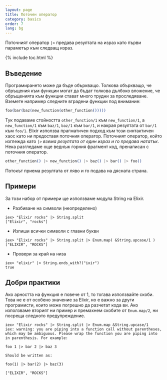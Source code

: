 ```yaml
---
layout: page
title: Поточен оператор
category: basics
order: 7
lang: bg
---
```


Поточният оператор `|>` предава резултата на израз като първи параметър към следващ израз.

{% include toc.html %}

## Въведение

Програмирането може да бъде объркващо. Толкова объркващо, че обръщения към функции могат да бъдат толкова дълбоко вложение, че обръщенията към функции стават много трудни за проследяване. Вземете например следните вградени функции под внимание:

```elixir
foo(bar(baz(new_function(other_function()))))
```

Тук подаваме стойността `other_function/1` към `new_function/1`, а `new_function/1` към `baz/1`, `baz/1` към `bar/1`, и накрая резултата от `bar/1` към `foo/1`. Elixir използва прагматичен подход към този синтактичен хаос като ни предоставя поточния оператор. Поточният оператор, който изглежда като `|>` *взема резултата от един израз и го предава нататък*. Нека разгледаме още веднъж горния фрагмент код, пренаписан с поточния оператор.

```elixir
other_function() |> new_function() |> baz() |> bar() |> foo()
```

Потокът приема резултата от ляво и го подава на дясната страна.

## Примери

За този набор от примери ще използваме модула String на Elixir.

- Разбиване на символи (неопределено)

```shell
iex> "Elixir rocks" |> String.split
["Elixir", "rocks"]
```

- Изпиши всички символи с главни букви

```shell
iex> "Elixir rocks" |> String.split |> Enum.map( &String.upcase/1 )
["ELIXIR", "ROCKS"]
```

- Провери за край на низа

```shell
iex> "elixir" |> String.ends_with?("ixir")
true
```

## Добри практики

Ако арността на функция е повече от 1, то тогава използвайте скоби. Това не е от особено значение за Elixir, но е важно за други програмисти, които може погрешно да разчетат кода ви. Ако използваме вторият ни пример и премахнем скобите от `Enum.map/2`, ни посреща следното предупреждение.

```shell
iex> "Elixir rocks" |> String.split |> Enum.map &String.upcase/1
iex: warning: you are piping into a function call without parentheses, which may be ambiguous. Please wrap the function you are piping into in parenthesis. For example:

foo 1 |> bar 2 |> baz 3

Should be written as:

foo(1) |> bar(2) |> baz(3)

["ELIXIR", "ROCKS"]
```


